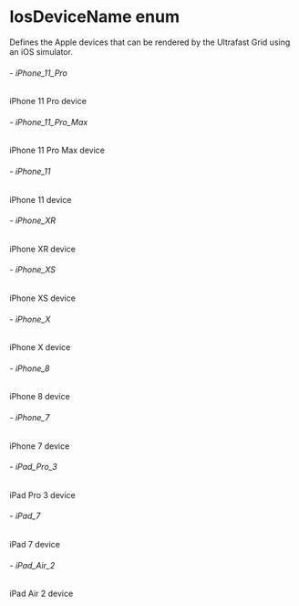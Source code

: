 # IosDeviceName enum
Defines the Apple devices that can be rendered by the Ultrafast Grid using an iOS simulator. 
###### - iPhone_11_Pro 
 iPhone 11 Pro device 
 ###### - iPhone_11_Pro_Max 
 iPhone 11 Pro Max device 
 ###### - iPhone_11 
 iPhone 11 device 
 ###### - iPhone_XR 
 iPhone XR device 
 ###### - iPhone_XS 
 iPhone XS device 
 ###### - iPhone_X 
 iPhone X device 
 ###### - iPhone_8 
 iPhone 8 device 
 ###### - iPhone_7 
 iPhone 7 device 
 ###### - iPad_Pro_3 
 iPad Pro 3 device 
 ###### - iPad_7 
 iPad 7 device 
 ###### - iPad_Air_2 
 iPad Air 2 device 
 